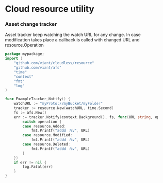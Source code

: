 # Cloud resource utility



### Asset change tracker

Asset tracker keep watching the watch URL for any change.
In case modification takes place a callback is called with changed URL and resource.Operation

```go
package mypackage;
import (
	"github.com/viant/cloudless/resource"
	"github.com/viant/afs"
	"time"
	"context"
	"fmt"
	"log"
)

func ExampleTracker_Notify() {
	watchURL := "myProto://myBucket/myFolder"
	tracker := resource.New(watchURL, time.Second)
	fs := afs.New()
	err := tracker.Notify(context.Background(), fs, func(URL string, operation resource.Operation) {
		switch operation {
		case resource.Added:
			fmt.Printf("addd :%v", URL)
		case resource.Modified:
			fmt.Printf("addd :%v", URL)
		case resource.Deleted:
			fmt.Printf("addd :%v", URL)
		}
	})
	if err != nil {
		log.Fatal(err)
	}
}

```

